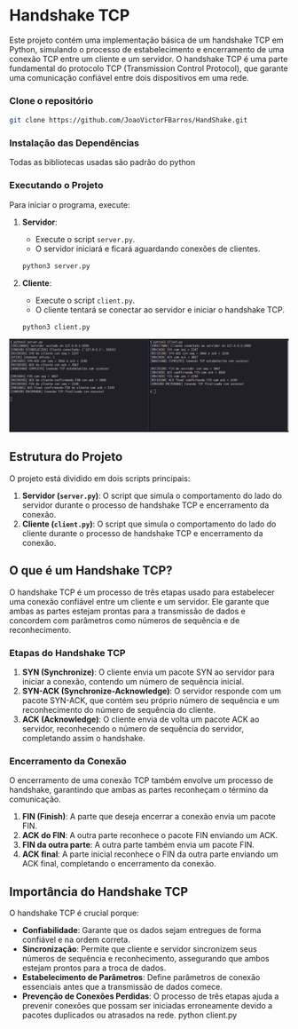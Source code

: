 # Handshake TCP

Este projeto contém uma implementação básica de um handshake TCP em Python, simulando o processo de estabelecimento e encerramento de uma conexão TCP entre um cliente e um servidor. O handshake TCP é uma parte fundamental do protocolo TCP (Transmission Control Protocol), que garante uma comunicação confiável entre dois dispositivos em uma rede.

### Clone o repositório
```bash
git clone https://github.com/JoaoVictorFBarros/HandShake.git
```


### Instalação das Dependências

Todas as bibliotecas usadas são padrão do python

### Executando o Projeto

Para iniciar o programa, execute:

1. **Servidor**:
   - Execute o script `server.py`.
   - O servidor iniciará e ficará aguardando conexões de clientes.

   ```bash
   python3 server.py
   ```

2. **Cliente**:
   - Execute o script `client.py`.
   - O cliente tentará se conectar ao servidor e iniciar o handshake TCP.

   ```bash
   python3 client.py
   ```
 
<div align="center">
<img src=print.png >
</div>


## Estrutura do Projeto

O projeto está dividido em dois scripts principais:

1. **Servidor (`server.py`)**: O script que simula o comportamento do lado do servidor durante o processo de handshake TCP e encerramento da conexão.
2. **Cliente (`client.py`)**: O script que simula o comportamento do lado do cliente durante o processo de handshake TCP e encerramento da conexão.

## O que é um Handshake TCP?

O handshake TCP é um processo de três etapas usado para estabelecer uma conexão confiável entre um cliente e um servidor. Ele garante que ambas as partes estejam prontas para a transmissão de dados e concordem com parâmetros como números de sequência e de reconhecimento.

### Etapas do Handshake TCP

1. **SYN (Synchronize)**: O cliente envia um pacote SYN ao servidor para iniciar a conexão, contendo um número de sequência inicial.
2. **SYN-ACK (Synchronize-Acknowledge)**: O servidor responde com um pacote SYN-ACK, que contém seu próprio número de sequência e um reconhecimento do número de sequência do cliente.
3. **ACK (Acknowledge)**: O cliente envia de volta um pacote ACK ao servidor, reconhecendo o número de sequência do servidor, completando assim o handshake.

### Encerramento da Conexão

O encerramento de uma conexão TCP também envolve um processo de handshake, garantindo que ambas as partes reconheçam o término da comunicação.

1. **FIN (Finish)**: A parte que deseja encerrar a conexão envia um pacote FIN.
2. **ACK do FIN**: A outra parte reconhece o pacote FIN enviando um ACK.
3. **FIN da outra parte**: A outra parte também envia um pacote FIN.
4. **ACK final**: A parte inicial reconhece o FIN da outra parte enviando um ACK final, completando o encerramento da conexão.

## Importância do Handshake TCP

O handshake TCP é crucial porque:

- **Confiabilidade**: Garante que os dados sejam entregues de forma confiável e na ordem correta.
- **Sincronização**: Permite que cliente e servidor sincronizem seus números de sequência e reconhecimento, assegurando que ambos estejam prontos para a troca de dados.
- **Estabelecimento de Parâmetros**: Define parâmetros de conexão essenciais antes que a transmissão de dados comece.
- **Prevenção de Conexões Perdidas**: O processo de três etapas ajuda a prevenir conexões que possam ser iniciadas erroneamente devido a pacotes duplicados ou atrasados na rede.
   python client.py
   ```
